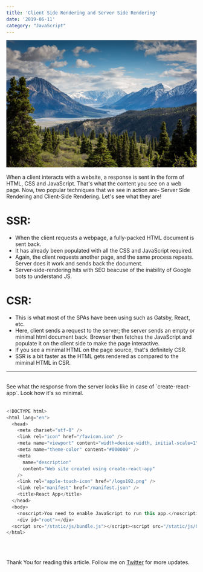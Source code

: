 ```yaml
---
title: 'Client Side Rendering and Server Side Rendering'
date: '2019-06-11'
category: "JavaScript"
---
```


![](./ssr-csr.jpg)

When a client interacts with a website, a response is sent in the form of HTML, CSS and JavaScript. That's what the content you see on a web page. Now, two popular techniques that we see in action are- Server Side Rendering and Client-Side Rendering. Let's see what they are!

# SSR:

* When the client requests a webpage, a fully-packed HTML document is sent back.
* It has already been populated with all the CSS and JavaScript required.
* Again, the client requests another page, and the same process repeats. Server does it work and sends back the document. 
* Server-side-rendering hits with SEO beacuse of the inability of Google bots to understand JS.

# CSR:
* This is what most of the SPAs have been using such as Gatsby, React, etc.
* Here, client sends a request to the server; the server sends an empty or minimal html document back. Browser then fetches the JavaScript and populate it on the client side to make the page interactive.
* If you see a minimal HTML on the page source, that's definitely CSR.
* SSR is a bit faster as the HTML gets rendered as compared to the miminal HTML in CSR.

---
<br>
See what the response from the server looks like in case of `create-react-app`. Look how it's so minimal.

```js

<!DOCTYPE html>
<html lang="en">
  <head>
    <meta charset="utf-8" />
    <link rel="icon" href="/favicon.ico" />
    <meta name="viewport" content="width=device-width, initial-scale=1" />
    <meta name="theme-color" content="#000000" />
    <meta
      name="description"
      content="Web site created using create-react-app"
    />
    <link rel="apple-touch-icon" href="/logo192.png" />
    <link rel="manifest" href="/manifest.json" />
    <title>React App</title>
  </head>
  <body>
    <noscript>You need to enable JavaScript to run this app.</noscript>
    <div id="root"></div>
  <script src="/static/js/bundle.js"></script><script src="/static/js/0.chunk.js"></script><script src="/static/js/main.chunk.js"></script></body>
</html>
```


<br><br>

Thank You for reading this article. Follow me on [Twitter](https://twitter.com/_himalayan_) for more updates.





